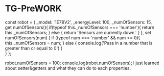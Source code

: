 # TG-PreWORK
const robot = {
  _model: '1E78V2',
  _energyLevel: 100,
  _numOfSensors: 15,
  get numOfSensors(){
    if(typeof this._numOfSensors === 'number'){
      return this._numOfSensors;
    } else {
      return 'Sensors are currently down.'
    }
  },
  set numOfSensors(num) {
    if (typeof num === 'number' && num >= 0){
      this._numOfSensors = num;
    } else {
      console.log('Pass in a number that is greater than or equal to 0')
    }   
  } 
};

robot.numOfSensors = 100;
console.log(robot.numOfSensors);
I just learned about setter&getters and what they can do to each properties.

